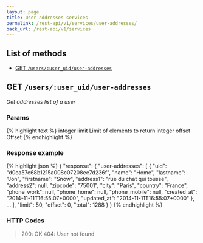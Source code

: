 ```yaml
---
layout: page
title: User addresses services
permalink: /rest-api/v1/services/user-addresses/
back_url: /rest-api/v1/services
---
```


## List of methods

- [GET `/users/:user_uid/user-addresses`](#get-users-useruid-useraddresses)




## GET `/users/:user_uid/user-addresses`

_Get addresses list of a user_

### Params

{% highlight text %}
integer   limit    Limit of elements to return
integer   offset   Offset
{% endhighlight %}

### Response example

{% highlight json %}
{
  "response": {
    "user-addresses": [
      {
        "uid": "d0ca57e68b1215a008c07208ee7d236f",
        "name": "Home",
        "lastname": "Jon",
        "firstname": "Snow",
        "address1": "rue du chat qui tousse",
        "address2": null,
        "zipcode": "75001",
        "city": "Paris",
        "country": "France",
        "phone_work": null,
        "phone_home": null,
        "phone_mobile": null,
        "created_at": "2014-11-11T16:55:07+0000",
        "updated_at": "2014-11-11T16:55:07+0000"
      },
      ...
    ],
    "limit": 50,
    "offset": 0,
    "total": 1288
  }
}
{% endhighlight %}

### HTTP Codes

> 200: OK
> 404: User not found
